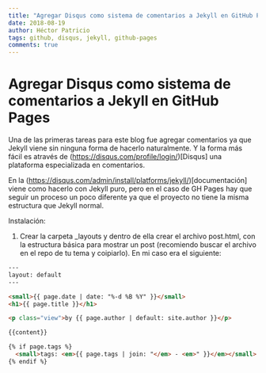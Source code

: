 ```yaml
---
title: "Agregar Disqus como sistema de comentarios a Jekyll en GitHub Pages"
date: 2018-08-19
author: Héctor Patricio
tags: github, disqus, jekyll, github-pages
comments: true
---
```


# Agregar Disqus como sistema de comentarios a Jekyll en GitHub Pages


Una de las primeras tareas para este blog fue agregar comentarios ya que Jekyll viene
sin ninguna forma de hacerlo naturalmente. Y la forma más fácil es através de (https://disqus.com/profile/login/)[Disqus] una plataforma especializada en comentarios.

En la (https://disqus.com/admin/install/platforms/jekyll/)[documentación] viene como hacerlo con Jekyll puro, pero en el caso de GH Pages hay que seguir un proceso un poco diferente ya que el proyecto no tiene la misma estructura que Jekyll normal.

Instalación:

1. Crear la carpeta \_layouts y dentro de ella crear el archivo post.html, con la estructura básica para mostrar un post (recomiendo buscar el archivo en el repo de tu tema y coipiarlo). En mi caso era el siguiente:

```html
---
layout: default
---

<small>{{ page.date | date: "%-d %B %Y" }}</small>
<h1>{{ page.title }}</h1>

<p class="view">by {{ page.author | default: site.author }}</p>

{{content}}

{% if page.tags %}
  <small>tags: <em>{{ page.tags | join: "</em> - <em>" }}</em></small>
{% endif %}
```
